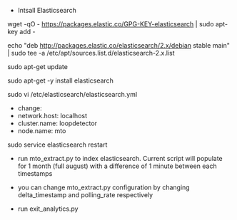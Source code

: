 - Intsall Elasticsearch

wget -qO - https://packages.elastic.co/GPG-KEY-elasticsearch | sudo apt-key add -

echo "deb http://packages.elastic.co/elasticsearch/2.x/debian stable main" | sudo tee -a /etc/apt/sources.list.d/elasticsearch-2.x.list

sudo apt-get update

sudo apt-get -y install elasticsearch

sudo vi /etc/elasticsearch/elasticsearch.yml

- change:
- network.host: localhost
- cluster.name: loopdetector
- node.name: mto

sudo service elasticsearch restart


- run mto_extract.py to index elasticsearch. Current script will populate for 1 month (full august) with a difference of 1 minute between each timestamps
- you can change mto_extract.py configuration by changing delta_timestamp and polling_rate respectively


- run exit_analytics.py